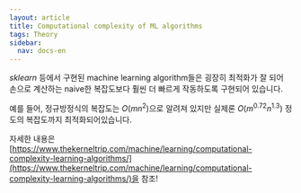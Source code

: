 ```yaml
---
layout: article
title: Computational complexity of ML algorithms
tags: Theory
sidebar:
  nav: docs-en
---
```


*sklearn* 등에서 구현된 machine learning algorithm들은 굉장히 최적화가 잘 되어 손으로 계산하는 naive한 복잡도보다 훨씬 더 빠르게 작동하도록 구현되어 있습니다.

예를 들어, 정규방정식의 복잡도는 $O(mn^2)$으로 알려져 있지만 실제론 $O(m^{0.72}n^{1.3})$ 정도의 복잡도까지 최적화되어있습니다.

자세한 내용은 [https://www.thekerneltrip.com/machine/learning/computational-complexity-learning-algorithms/](https://www.thekerneltrip.com/machine/learning/computational-complexity-learning-algorithms/)을 참조!
